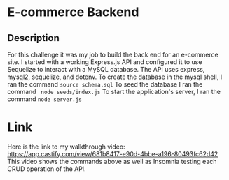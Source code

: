 # E-commerce Backend

## Description

For this challenge it was my job to build the back end for an e-commerce site. I started with a working Express.js API and configured it to use Sequelize to interact with a MySQL database. The API uses express, mysql2, sequelize, and dotenv. To create the database in the mysql shell, I ran the command ```source schema.sql```
To seed the database I ran the command ``` node seeds/index.js```
To start the application's server, I ran the command ```node server.js```

# Link

Here is the link to my walkthrough video: https://app.castify.com/view/681b8417-e90d-4bbe-a196-80493fc62d42
This video shows the commands above as well as Insomnia testing each CRUD operation of the API.

